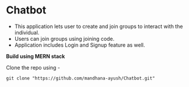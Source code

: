 # Chatbot

- This application lets user to create and join groups to interact with the individual.
- Users can join groups using joining code.
- Application includes Login and Signup feature as well.

**Build using MERN stack**

Clone the repo using - 

```
git clone "https://github.com/mandhana-ayush/Chatbot.git"

```

